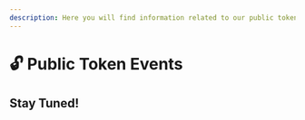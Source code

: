 ```yaml
---
description: Here you will find information related to our public token offering events.
---
```


# 🔓 Public Token Events

## Stay Tuned!
